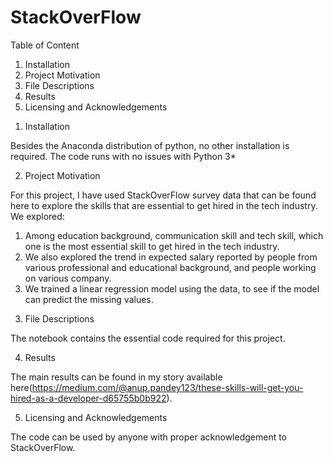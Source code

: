 # StackOverFlow

Table of Content 

1. Installation
2. Project Motivation
3. File Descriptions
4. Results
5. Licensing and Acknowledgements

1) Installation

Besides the Anaconda distribution of python, no other installation is required. The code runs with no issues with Python 3*

2) Project Motivation

For this project, I have used StackOverFlow survey data that can be found here to explore the skills that are essential to get hired in the tech industry. 
We explored:
1. Among education background, communication skill and tech skill, which one is the most essential skill to get hired in the tech industry.
2. We also explored the trend in expected salary reported by people from various professional and educational background, and people working on various company.
3. We trained a linear regression model using the data, to see if the model can predict the missing values.

3) File Descriptions

The notebook contains the essential code required for this project.

4) Results

The main results can be found in my story available here(https://medium.com/@anup.pandey123/these-skills-will-get-you-hired-as-a-developer-d65755b0b922).

5) Licensing and Acknowledgements

The code can be used by anyone with proper acknowledgement to StackOverFlow.
